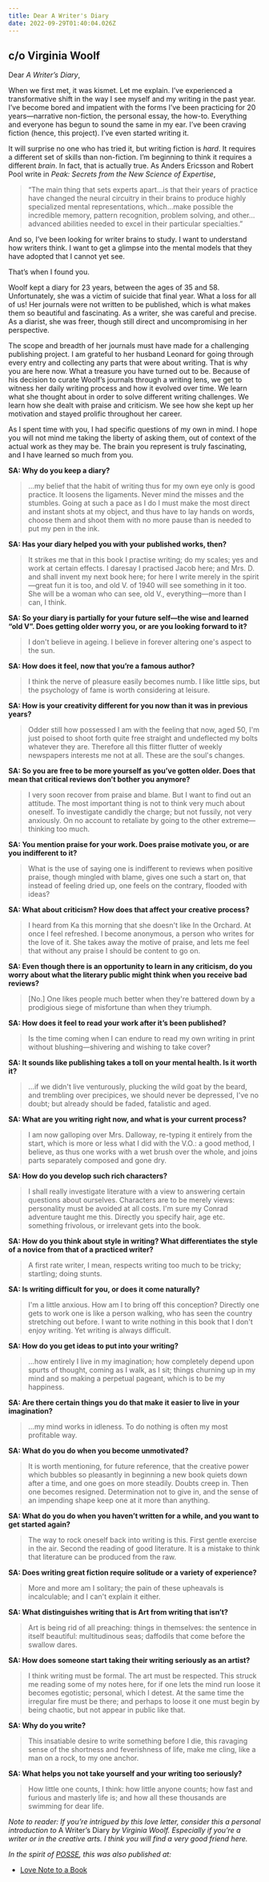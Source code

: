 ```yaml
---
title: Dear A Writer's Diary
date: 2022-09-29T01:40:04.026Z
---
```


## c/o Virginia Woolf

<p>Dear <em>A Writer’s Diary</em>,</p><p>When we first met, it was kismet. Let me explain. I’ve experienced a transformative shift in the way I see myself and my writing in the past year. I’ve become bored and impatient with the forms I’ve been practicing for 20 years—narrative non-fiction, the personal essay, the how-to. Everything and everyone has begun to sound the same in my ear. I’ve been craving fiction (hence, this project). I’ve even started writing it.</p><p>It will surprise no one who has tried it, but writing fiction is <em>hard</em>. It requires a different set of skills than non-fiction. I’m beginning to think it requires a different <em>brain</em>. In fact, that is actually true. As Anders Ericsson and Robert Pool write in <em>Peak: Secrets from the New Science of Expertise</em>, </p><blockquote><p>“The main thing that sets experts apart…is that their years of practice have changed the neural circuitry in their brains to produce highly specialized mental representations, which…make possible the incredible memory, pattern recognition, problem solving, and other…advanced abilities needed to excel in their particular specialties.”</p></blockquote><p>And so, I’ve been looking for writer brains to study. I want to understand how writers think. I want to get a glimpse into the mental models that they have adopted that I cannot yet see.</p><p>That’s when I found you.</p><p>Woolf kept a diary for 23 years, between the ages of 35 and 58. Unfortunately, she was a victim of suicide that final year. What a loss for all of us! Her journals were not written to be published, which is what makes them so beautiful and fascinating. As a writer, she was careful and precise. As a diarist, she was freer, though still direct and uncompromising in her perspective. </p><p>The scope and breadth of her journals must have made for a challenging publishing project. I am grateful to her husband Leonard for going through every entry and collecting any parts that were about writing. That is why you are here now. What a treasure you have turned out to be. Because of his decision to curate Woolf’s journals through a writing lens, we get to witness her daily writing process and how it evolved over time. We learn what she thought about in order to solve different writing challenges. We learn how she dealt with praise and criticism. We see how she kept up her motivation and stayed prolific throughout her career.</p><p>As I spent time with you, I had specific questions of my own in mind. I hope you will not mind me taking the liberty of asking them, out of context of the actual work as they may be. The brain you represent is truly fascinating, and I have learned so much from you.</p><p><strong>SA: Why do you keep a diary?</strong></p><blockquote><p>…my belief that the habit of writing thus for my own eye only is good practice. It loosens the ligaments. Never mind the misses and the stumbles. Going at such a pace as I do I must make the most direct and instant shots at my object, and thus have to lay hands on words, choose them and shoot them with no more pause than is needed to put my pen in the ink.</p></blockquote><p><strong>SA: Has your diary helped you with your published works, then?</strong></p><blockquote><p>It strikes me that in this book I practise writing; do my scales; yes and work at certain effects. I daresay I practised Jacob here; and Mrs. D. and shall invent my next book here; for here I write merely in the spirit—great fun it is too, and old V. of 1940 will see something in it too. She will be a woman who can see, old V., everything—more than I can, I think.</p></blockquote><p><strong>SA: So your diary is partially for your future self—the wise and learned “old V”. Does getting older worry you, or are you looking forward to it?</strong></p><blockquote><p>I don't believe in ageing. I believe in forever altering one's aspect to the sun.</p></blockquote><p><strong>SA: How does it feel, now that you’re a famous author?</strong></p><blockquote><p>I think the nerve of pleasure easily becomes numb. I like little sips, but the psychology of fame is worth considering at leisure.</p></blockquote><p><strong>SA: How is your creativity different for you now than it was in previous years?</strong></p><blockquote><p>Odder still how possessed I am with the feeling that now, aged 50, I'm just poised to shoot forth quite free straight and undeflected my bolts whatever they are. Therefore all this flitter flutter of weekly newspapers interests me not at all. These are the soul's changes.</p></blockquote><p><strong>SA: So you are free to be more yourself as you’ve gotten older. Does that mean that critical reviews don’t bother you anymore?</strong></p><blockquote><p>I very soon recover from praise and blame. But I want to find out an attitude. The most important thing is not to think very much about oneself. To investigate candidly the charge; but not fussily, not very anxiously. On no account to retaliate by going to the other extreme—thinking too much.</p></blockquote><p><strong>SA: You mention praise for your work. Does praise motivate you, or are you indifferent to it?</strong></p><blockquote><p>What is the use of saying one is indifferent to reviews when positive praise, though mingled with blame, gives one such a start on, that instead of feeling dried up, one feels on the contrary, flooded with ideas?</p></blockquote><p><strong>SA: What about criticism? How does that affect your creative process?</strong></p><blockquote><p>I heard from Ka this morning that she doesn't like In the Orchard. At once I feel refreshed. I become anonymous, a person who writes for the love of it. She takes away the motive of praise, and lets me feel that without any praise I should be content to go on.</p></blockquote><p><strong>SA: Even though there is an opportunity to learn in any criticism, do you worry about what the literary public might think when you receive bad reviews?</strong></p><blockquote><p>[No.] One likes people much better when they're battered down by a prodigious siege of misfortune than when they triumph.</p></blockquote><p><strong>SA: How does it feel to read your work after it’s been published?</strong></p><blockquote><p>Is the time coming when I can endure to read my own writing in print without blushing—shivering and wishing to take cover?</p></blockquote><p><strong>SA: It sounds like publishing takes a toll on your mental health. Is it worth it?</strong></p><blockquote><p>…if we didn't live venturously, plucking the wild goat by the beard, and trembling over precipices, we should never be depressed, I've no doubt; but already should be faded, fatalistic and aged.</p></blockquote><p><strong>SA: What are you writing right now, and what is your current process?</strong></p><blockquote><p>I am now galloping over Mrs. Dalloway, re-typing it entirely from the start, which is more or less what I did with the V.O.: a good method, I believe, as thus one works with a wet brush over the whole, and joins parts separately composed and gone dry.</p></blockquote><p><strong>SA: How do you develop such rich characters?</strong></p><blockquote><p>I shall really investigate literature with a view to answering certain questions about ourselves. Characters are to be merely views: personality must be avoided at all costs. I'm sure my Conrad adventure taught me this. Directly you specify hair, age etc. something frivolous, or irrelevant gets into the book.</p></blockquote><p><strong>SA: How do you think about style in writing? What differentiates the style of a novice from that of a practiced writer?</strong></p><blockquote><p>A first rate writer, I mean, respects writing too much to be tricky; startling; doing stunts.</p></blockquote><p><strong>SA: Is writing difficult for you, or does it come naturally?</strong></p><blockquote><p>I'm a little anxious. How am I to bring off this conception? Directly one gets to work one is like a person walking, who has seen the country stretching out before. I want to write nothing in this book that I don't enjoy writing. Yet writing is always difficult.</p></blockquote><p><strong>SA: How do you get ideas to put into your writing?</strong></p><blockquote><p>…how entirely I live in my imagination; how completely depend upon spurts of thought, coming as I walk, as I sit; things churning up in my mind and so making a perpetual pageant, which is to be my happiness.</p></blockquote><p><strong>SA: Are there certain things you do that make it easier to live in your imagination?</strong></p><blockquote><p>…my mind works in idleness. To do nothing is often my most profitable way.</p></blockquote><p><strong>SA: What do you do when you become unmotivated?</strong></p><blockquote><p>It is worth mentioning, for future reference, that the creative power which bubbles so pleasantly in beginning a new book quiets down after a time, and one goes on more steadily. Doubts creep in. Then one becomes resigned. Determination not to give in, and the sense of an impending shape keep one at it more than anything.&nbsp;</p></blockquote><p><strong>SA: What do you do when you haven’t written for a while, and you want to get started again?</strong></p><blockquote><p>The way to rock oneself back into writing is this. First gentle exercise in the air. Second the reading of good literature. It is a mistake to think that literature can be produced from the raw.</p></blockquote><p><strong>SA: Does writing great fiction require solitude or a variety of experience?</strong></p><blockquote><p>More and more am I solitary; the pain of these upheavals is incalculable; and I can't explain it either. </p></blockquote><p><strong>SA: What distinguishes writing that is Art from writing that isn’t?</strong></p><blockquote><p>Art is being rid of all preaching: things in themselves: the sentence in itself beautiful: multitudinous seas; daffodils that come before the swallow dares.</p></blockquote><p><strong>SA: How does someone start taking their writing seriously as an artist?</strong></p><blockquote><p>I think writing must be formal. The art must be respected. This struck me reading some of my notes here, for if one lets the mind run loose it becomes egotistic; personal, which I detest. At the same time the irregular fire must be there; and perhaps to loose it one must begin by being chaotic, but not appear in public like that.</p></blockquote><p><strong>SA: Why do you write?</strong></p><blockquote><p>This insatiable desire to write something before I die, this ravaging sense of the shortness and feverishness of life, make me cling, like a man on a rock, to my one anchor.</p></blockquote><p><strong>SA: What helps you not take yourself and your writing too seriously?</strong></p><blockquote><p>How little one counts, I think: how little anyone counts; how fast and furious and masterly life is; and how all these thousands are swimming for dear life.</p></blockquote><p><em>Note to reader: If you’re intrigued by this love letter, consider this a personal introduction to </em>A Writer’s Diary <em>by Virginia Woolf. Especially if you’re a writer or in the creative arts. I think you will find a very good friend here.</em></p>

*In the spirit of [POSSE](https://indieweb.org/POSSE), this was also published at:*

* [Love Note to a Book](https://lovenotetoabook.substack.com/p/to-a-writers-diary)